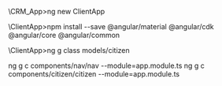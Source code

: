 

\CRM_App>ng new ClientApp

\ClientApp>npm install --save @angular/material @angular/cdk @angular/core @angular/common

\ClientApp>ng g class models/citizen

ng g c components/nav/nav --module=app.module.ts
ng g c components/citizen/citizen --module=app.module.ts
